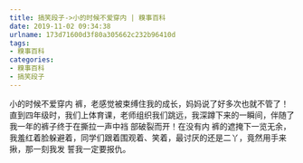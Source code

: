 ```yaml
---
title: 搞笑段子->小的时候不爱穿内 | 糗事百科
date: 2019-11-02 09:34:38
urlname: 173d71600d3f80a305662c232b96410d
tags: 
- 糗事百科
categories:
- 糗事百科
- 搞笑段子
---
```

小的时候不爱穿内 裤，老感觉被束缚住我的成长，妈妈说了好多次也就不管了！直到四年级时，我们上体育课，老师组织我们跳远，我深蹲下来的一瞬间，伴随了我一年的裤子终于在撕拉一声中裆 部破裂而开！在没有内 裤的遮掩下一览无余，我羞红着脸躲避着，同学们跟着围观着、笑着，最讨厌的还是二丫，竟然用手来揪，那一刻我发 誓我一定要报仇。


